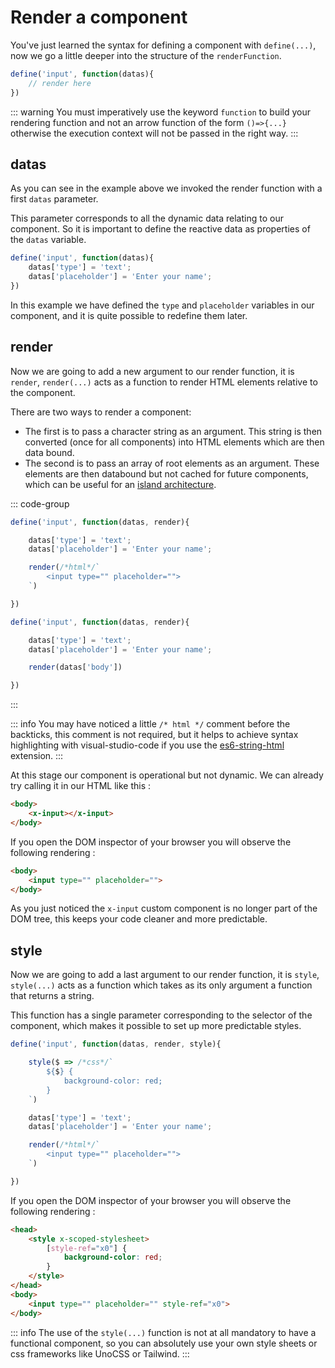 # Render a component

You've just learned the syntax for defining a component with `define(...)`, now we go a little deeper into the structure of the `renderFunction`.

```js
define('input', function(datas){
    // render here
})
```

::: warning
You must imperatively use the keyword `function` to build your rendering function and not an arrow function of the form `()=>{...}` otherwise the execution context will not be passed in the right way.
:::

## datas

As you can see in the example above we invoked the render function with a first `datas` parameter.

This parameter corresponds to all the dynamic data relating to our component. So it is important to define the reactive data as properties of the `datas` variable.

```js
define('input', function(datas){
    datas['type'] = 'text';
    datas['placeholder'] = 'Enter your name';
})
```

In this example we have defined the `type` and `placeholder` variables in our component, and it is quite possible to redefine them later.

## render

Now we are going to add a new argument to our render function, it is `render`, `render(...)` acts as a function to render HTML elements relative to the component.

There are two ways to render a component:
- The first is to pass a character string as an argument. This string is then converted (once for all components) into HTML elements which are then data bound.
- The second is to pass an array of root elements as an argument. These elements are then databound but not cached for future components, which can be useful for an [island architecture](https://www.patterns.dev/posts/islands-architecture).

::: code-group
```js [string.js]
define('input', function(datas, render){

    datas['type'] = 'text';
    datas['placeholder'] = 'Enter your name';

    render(/*html*/`
        <input type="" placeholder="">
    `)

})
```
```js [islands.js]
define('input', function(datas, render){

    datas['type'] = 'text';
    datas['placeholder'] = 'Enter your name';

    render(datas['body'])

})
```
:::

::: info
You may have noticed a little `/* html */` comment before the backticks, this comment is not required, but it helps to achieve syntax highlighting with visual-studio-code if you use the [es6-string-html](https://marketplace.visualstudio.com/items?itemName=Tobermory.es6-string-html) extension.
:::

At this stage our component is operational but not dynamic. We can already try calling it in our HTML like this :
```html [index.html]
<body>
    <x-input></x-input>
</body>
```

If you open the DOM inspector of your browser you will observe the following rendering :
```html [dom inspector]
<body>
    <input type="" placeholder="">
</body>
```

As you just noticed the `x-input` custom component is no longer part of the DOM tree, this keeps your code cleaner and more predictable.

## style

Now we are going to add a last argument to our render function, it is `style`, `style(...)` acts as a function which takes as its only argument a function that returns a string.

This function has a single parameter corresponding to the selector of the component, which makes it possible to set up more predictable styles.

```js
define('input', function(datas, render, style){

    style($ => /*css*/`
        ${$} {
            background-color: red;
        }
    `)

    datas['type'] = 'text';
    datas['placeholder'] = 'Enter your name';

    render(/*html*/`
        <input type="" placeholder="">
    `)

})
```

If you open the DOM inspector of your browser you will observe the following rendering :
```html [dom inspector]
<head>
    <style x-scoped-stylesheet>
        [style-ref="x0"] {
            background-color: red;
        }
    </style>
</head>
<body>
    <input type="" placeholder="" style-ref="x0">
</body>
```

::: info
The use of the `style(...)` function is not at all mandatory to have a functional component, so you can absolutely use your own style sheets or css frameworks like UnoCSS or Tailwind.
:::